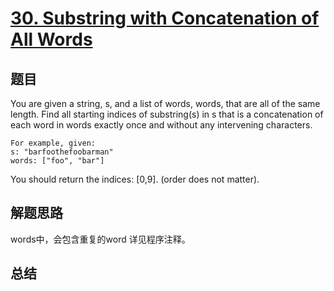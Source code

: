 # [30. Substring with Concatenation of All Words](https://leetcode.com/problems/substring-with-concatenation-of-all-words/)

## 题目
You are given a string, s, and a list of words, words, that are all of the same length. Find all starting indices of substring(s) in s that is a concatenation of each word in words exactly once and without any intervening characters.
```
For example, given:
s: "barfoothefoobarman"
words: ["foo", "bar"]
```
You should return the indices: [0,9].
(order does not matter).

## 解题思路
words中，会包含重复的word
详见程序注释。
## 总结


